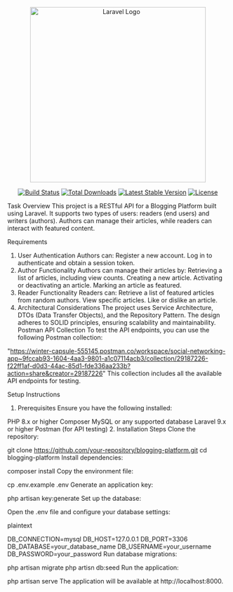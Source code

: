 <p align="center"><a href="https://laravel.com" target="_blank"><img src="https://raw.githubusercontent.com/laravel/art/master/logo-lockup/5%20SVG/2%20CMYK/1%20Full%20Color/laravel-logolockup-cmyk-red.svg" width="400" alt="Laravel Logo"></a></p> <p align="center"> <a href="https://github.com/laravel/framework/actions"><img src="https://github.com/laravel/framework/workflows/tests/badge.svg" alt="Build Status"></a> <a href="https://packagist.org/packages/laravel/framework"><img src="https://img.shields.io/packagist/dt/laravel/framework" alt="Total Downloads"></a> <a href="https://packagist.org/packages/laravel/framework"><img src="https://img.shields.io/packagist/v/laravel/framework" alt="Latest Stable Version"></a> <a href="https://packagist.org/packages/laravel/framework"><img src="https://img.shields.io/packagist/l/laravel/framework" alt="License"></a> </p>
Task Overview
This project is a RESTful API for a Blogging Platform built using Laravel. It supports two types of users: readers (end users) and writers (authors). Authors can manage their articles, while readers can interact with featured content.

Requirements
1. User Authentication
Authors can:
Register a new account.
Log in to authenticate and obtain a session token.
2. Author Functionality
Authors can manage their articles by:
Retrieving a list of articles, including view counts.
Creating a new article.
Activating or deactivating an article.
Marking an article as featured.
3. Reader Functionality
Readers can:
Retrieve a list of featured articles from random authors.
View specific articles.
Like or dislike an article.
4. Architectural Considerations
The project uses Service Architecture, DTOs (Data Transfer Objects), and the Repository Pattern.
The design adheres to SOLID principles, ensuring scalability and maintainability.
Postman API Collection
To test the API endpoints, you can use the following Postman collection:

"https://winter-capsule-555145.postman.co/workspace/social-networking-app~9fccab93-1604-4aa3-9801-a1c07114acb3/collection/29187226-f22ff1af-d0d3-44ac-85d1-fde336aa233b?action=share&creator=29187226"
This collection includes all the available API endpoints for testing.

Setup Instructions
1. Prerequisites
Ensure you have the following installed:

PHP 8.x or higher
Composer
MySQL or any supported database
Laravel 9.x or higher
Postman (for API testing)
2. Installation Steps
Clone the repository:



git clone https://github.com/your-repository/blogging-platform.git
cd blogging-platform
Install dependencies:



composer install
Copy the environment file:



cp .env.example .env
Generate an application key:



php artisan key:generate
Set up the database:

Open the .env file and configure your database settings:

plaintext

DB_CONNECTION=mysql
DB_HOST=127.0.0.1
DB_PORT=3306
DB_DATABASE=your_database_name
DB_USERNAME=your_username
DB_PASSWORD=your_password
Run database migrations:



php artisan migrate
php artisn db:seed
Run the application:



php artisan serve
The application will be available at http://localhost:8000.


